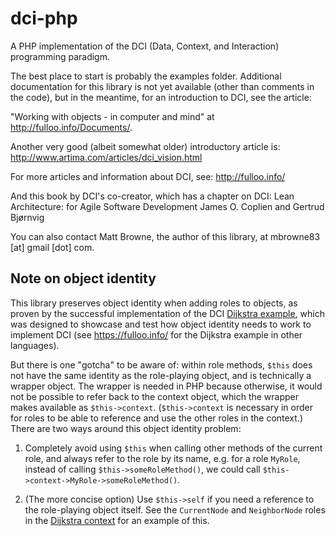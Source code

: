 # dci-php

A PHP implementation of the DCI (Data, Context, and Interaction) programming paradigm.

The best place to start is probably the examples folder. Additional documentation for this library is not yet available
(other than comments in the code), but in the meantime, for an introduction to DCI,
see the article:

"Working with objects - in computer and mind"
at http://fulloo.info/Documents/.

Another very good (albeit somewhat older) introductory article is:
http://www.artima.com/articles/dci_vision.html

For more articles and information about DCI, see:
http://fulloo.info/

And this book by DCI's co-creator, which has a chapter on DCI:
Lean Architecture: for Agile Software Development
James O. Coplien and Gertrud Bjørnvig

You can also contact Matt Browne, the author of this library, at mbrowne83 [at] gmail [dot] com.

## Note on object identity

This library preserves object identity when adding roles to objects, as proven by the successful implementation of the DCI [Dijkstra example](examples/Dikjstra/), which was designed to showcase and test how object identity needs to work to implement DCI (see https://fulloo.info/ for the Dijkstra example in other languages).

But there is one "gotcha" to be aware of: within role methods, `$this` does not have the same identity as the role-playing object, and is technically a wrapper object. The wrapper is needed in PHP because otherwise, it would not be possible to refer back to the context object, which the wrapper makes available as `$this->context`. (`$this->context` is necessary in order for roles to be able to reference and use the other roles in the context.) There are two ways around this object identity problem:

1. Completely avoid using `$this` when calling other methods of the current role, and always refer to the role by its name, e.g. for a role `MyRole`, instead of calling `$this->someRoleMethod()`, we could call `$this->context->MyRole->someRoleMethod()`.

2. (The more concise option) Use `$this->self` if you need a reference to the role-playing object itself. See the `CurrentNode` and `NeighborNode` roles in the [Dijkstra context](examples/Dikjstra/CalculateShortestPath.php) for an example of this.
